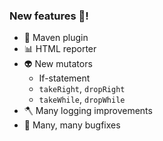 ### New features 🎉!

- 🔌 Maven plugin
- 📊 HTML reporter
- 👽 New mutators
  - If-statement
  - `takeRight`, `dropRight`
  - `takeWhile`, `dropWhile`
- 🪓 Many logging improvements
- 🐛 Many, many bugfixes
